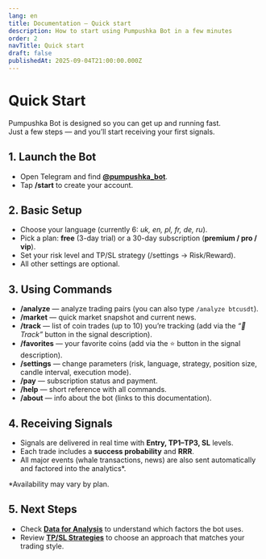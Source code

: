 ```yaml
---
lang: en
title: Documentation — Quick start
description: How to start using Pumpushka Bot in a few minutes
order: 2
navTitle: Quick start
draft: false
publishedAt: 2025-09-04T21:00:00.000Z
---
```


# Quick Start

Pumpushka Bot is designed so you can get up and running fast.\
Just a few steps — and you’ll start receiving your first signals.

## 1. Launch the Bot

* Open Telegram and find **[@pumpushka\_bot](https://t.me/pumpushka_bot)**.
* Tap **/start** to create your account.

## 2. Basic Setup

* Choose your language (currently 6: *uk, en, pl, fr, de, ru*).
* Pick a plan: **free** (3-day trial) or a 30-day subscription (**premium / pro / vip**).
* Set your risk level and TP/SL strategy (/settings → Risk/Reward).
* All other settings are optional.

## 3. Using Commands

* **/analyze** — analyze trading pairs (you can also type `/analyze btcusdt`).
* **/market** — quick market snapshot and current news.
* **/track** — list of coin trades (up to 10) you’re tracking (add via the *“🔔 Track”*  button in the signal description).
* **/favorites** — your favorite coins (add via the ⭐️ button in the signal description).
* **/settings** — change parameters (risk, language, strategy, position size, candle interval, execution mode).
* **/pay** — subscription status and payment.
* **/help** — short reference with all commands.
* **/about** — info about the bot (links to this documentation).

## 4. Receiving Signals

* Signals are delivered in real time with **Entry, TP1–TP3, SL** levels.
* Each trade includes a **success probability** and **RRR**.
* All major events (whale transactions, news) are also sent automatically and factored into the analytics\*.

\*Availability may vary by plan.

## 5. Next Steps

* Check **[Data for Analysis](https://www.pumpushka.trade/docs/analyze)** to understand which factors the bot uses.
* Review **[TP/SL Strategies](https://www.pumpushka.trade/docs/strategies)** to choose an approach that matches your trading style.
